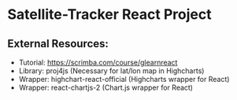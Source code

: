 # Satellite-Tracker React Project

## External Resources:

- Tutorial: https://scrimba.com/course/glearnreact
- Library: proj4js (Necessary for lat/lon map in Highcharts)
- Wrapper: highchart-react-official (Highcharts wrapper for React)
- Wrapper: react-chartjs-2 (Chart.js wrapper for React)
